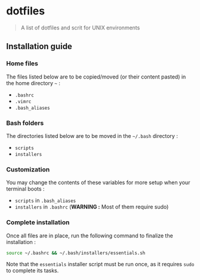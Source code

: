 # dotfiles
> A list of dotfiles and scrit for UNIX environments



## Installation guide

### Home files

The files listed below are to be copied/moved (or their content pasted) in the home directory `~` :

* `.bashrc`
* `.vimrc`
* `.bash_aliases`



### Bash folders

The directories listed below are to be moved in the `~/.bash` directory :

* `scripts`
* `installers`



### Customization

You may change the contents of these variables for more setup when your terminal boots :

* `scripts` in `.bash_aliases`
* `installers` in `.bashrc` (**WARNING :** Most of them require sudo)

### Complete installation

Once all files are in place, run the following command to finalize the installation :

```bash
source ~/.bashrc && ~/.bash/installers/essentials.sh
```

Note that the `essentials` installer script must be run once, as it requires `sudo` to complete its tasks.